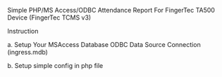Simple PHP/MS Access/ODBC Attendance Report For FingerTec TA500 Device (FingerTec TCMS v3)

Instruction

a. Setup Your MSAccess Database ODBC Data Source Connection (ingress.mdb)

b. Setup simple config in php file
